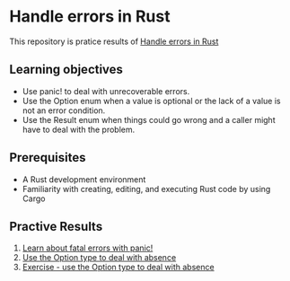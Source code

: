 # Handle errors in Rust

This repository is pratice results of [Handle errors in Rust](https://docs.microsoft.com/en-us/learn/modules/rust-error-handling)

## Learning objectives

* Use panic! to deal with unrecoverable errors.
* Use the Option enum when a value is optional or the lack of a value is not an error condition.
* Use the Result enum when things could go wrong and a caller might have to deal with the problem.

## Prerequisites

* A Rust development environment
* Familiarity with creating, editing, and executing Rust code by using Cargo

## Practive Results

1. [Learn about fatal errors with panic!](./fatal-errors-with-panic)
2. [Use the Option type to deal with absence](./use-option-type)
3. [Exercise - use the Option type to deal with absence](./exercise-use-option-type)
